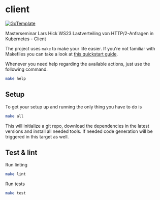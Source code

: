 # client

[![GoTemplate](https://img.shields.io/badge/go/template-black?logo=go)](https://github.com/SchwarzIT/go-template)

Masterseminar Lars Hick WS23 Lastverteiling von HTTP/2-Anfragen in Kubernetes - Client

The project uses `make` to make your life easier. If you're not familiar with Makefiles you can take a look at [this quickstart guide](https://makefiletutorial.com).

Whenever you need help regarding the available actions, just use the following command.

```bash
make help
```

## Setup

To get your setup up and running the only thing you have to do is

```bash
make all
```

This will initialize a git repo, download the dependencies in the latest versions and install all needed tools.
If needed code generation will be triggered in this target as well.

## Test & lint

Run linting

```bash
make lint
```

Run tests

```bash
make test
```
